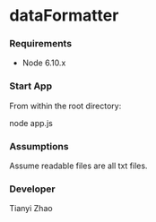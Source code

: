 # dataFormatter

### Requirements

- Node 6.10.x

### Start App
From within the root directory:

node app.js

### Assumptions
Assume readable files are all txt files.

### Developer
Tianyi Zhao